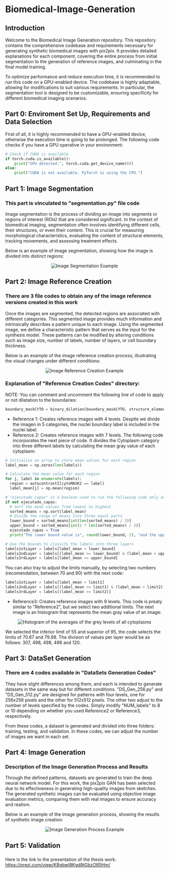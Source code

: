 # Biomedical-Image-Generation
## Introduction
Welcome to the Biomedical Image Generation repository. This repository contains the comprehensive codebase and requirements necessary for generating synthetic biomedical images with pix2pix. It provides detailed explanations for each component, covering the entire process from initial segmentation to the generation of reference images, and culminating in the final model training.

To optimize performance and reduce execution time, it is recommended to run this code on a GPU-enabled device. The codebase is highly adaptable, allowing for modifications to suit various requirements. In particular, the segmentation tool is designed to be customizable, ensuring specificity for different biomedical imaging scenarios.

## Part 0: Enviroment Set Up, Requirements and Data Selection
First of all, it is highly recommended to have a GPU-enabled device, otherwise the execution time is going to be prolonged. The following code checks if you have a GPU operative in your environment:

```python
# Check if CUDA is available
if torch.cuda.is_available():
    print("GPU detected:", torch.cuda.get_device_name(0))
else:
    print("CUDA is not available. PyTorch is using the CPU.")
```
## Part 1: Image Segmentation
### This part is vinculated to "segmentation.py" file code
Image segmentation is the process of dividing an image into segments or regions of interest (ROIs) that are considered significant. In the context of biomedical imaging, segmentation often involves identifying different cells, their structures, or even their content. This is crucial for measuring morphological characteristics, evaluating the content of structural elements, tracking movements, and assessing treatment effects.

Below is an example of image segmentation, showing how the image is divided into distinct regions:
<div align="center">
    <img src="images/segmentation.png" alt="Image Segmentation Example">
</div>

## Part 2: Image Reference Creation
### There are 3 file codes to obtain any of the image reference versions created in this work
Once the images are segmented, the detected regions are associated with different categories. This segmented image provides much information and intrinsically describes a pattern unique to each image. Using the segmented image, we define a characteristic pattern that serves as the input for the synthesis model. These patterns can be modified by altering conditions such as image size, number of labels, number of layers, or cell boundary thickness.

Below is an example of the image reference creation process, illustrating the visual changes under different conditions:
<div align="center">
    <img src="images/mask.png" alt="Image Reference Creation Example">
</div>

### Explanation of "Reference Creation Codes" directory:
NOTE: You can comment and uncomment the following line of code to apply or not dilatation to the boundaries:
```python
boundary_maskCYTO = binary_dilation(boundary_maskCYTO, structure_element)
```
 - Reference 1: Creates reference images with 4 levels. Despite we divide the imagen in 5 categories, the nuclei boundary label is included in the nuclei label.
 - Reference 2: Creates reference images with 7 levels. The following code incorporates the next piece of code. It divides the Cytoplasm category into three different labels by calculating the mean gray value of each cytoplasm:
  ```python
# Initialize an array to store mean values for each region
label_mean = np.zeros(len(labels))

# Calculate the mean value for each region
for j, label in enumerate(labels):
    region = autocontrastI[cytoMASK2 == label]
    label_mean[j] = np.mean(region)

# "ejecutado_capas" is a boolean used to run the following code only once
if not ejecutado_capas:
    # Sort the mean values from lowest to highest
    sorted_means = np.sort(label_mean)
    # Divide the range of means into three equal parts
    lower_bound = sorted_means[int(len(sorted_means) / 3)]
    upper_bound = sorted_means[int(2 * len(sorted_means) / 3)]
    ejecutado_capas = True
    print("The lower bound value is", round(lower_bound, 2), "and the upper bound value is", round(upper_bound, 2))

# Use the bounds to classify the labels into three layers
labels1stLayer = labels[label_mean < lower_bound]
labels2ndLayer = labels[(label_mean >= lower_bound) & (label_mean < upper_bound)]
labels3rdLayer = labels[label_mean >= upper_bound]
```
You can also tray to adjust the limits manually, by selecting two numbers (recomendation, between 70 and 90) with the next code:
```python
labels1stLayer = labels[label_mean < limit1]
labels2ndLayer = labels[(label_mean >= limit1) & (label_mean < limit2)]
labels3rdLayer = labels[(label_mean >= limit2)]
```
 - Reference3: Creates reference images with 9 levels. This code is preaty similar to "Reference2", but we select two additional limits. The next image is an histogram that represents the mean gray value of an image:
<div align="center">
    <img src="images/histogram_means.png" alt="Histogram of the averages of the grey levels of all cytoplasms">
</div>

We selected the inferior limit of 55 and superior of 95, the code selects the limits of 70.67 and 79.98. The division of values per layer would be as follows: 307, 498, 498, 498 and 120.

## Part 3: DataSet Generation
### There are 4 codes available in "DataSets Generation Codes"
They have slight differences among them, and each is intended to generate datasets in the same way but for different conditions. "DS_Gen_256.py" and "DS_Gen_512.py" are designed for patterns with four levels, one for 256x256 pixels and the other for 512x512 pixels. The other two adjust to the number of levels specified by the codes. Simply modify "NUM_labels" to 8 or 10 depending on whether you used Reference2 or Reference3, respectively.

From these codes, a dataset is generated and divided into three folders: training, testing, and validation. In these codes, we can adjust the number of images we want in each set.

## Part 4: Image Generation
### Description of the Image Generation Process and Results
Through the defined patterns, datasets are generated to train the deep neural network model. For this work, the pix2pix GAN has been selected due to its effectiveness in generating high-quality images from sketches. The generated synthetic images can be evaluated using objective image evaluation metrics, comparing them with real images to ensure accuracy and realism.

Below is an example of the image generation process, showing the results of synthetic image creation:
<div align="center">
    <img src="images/generation.png" alt="Image Generation Process Example">
</div>

## Part 5: Validation
### 


Here is the link to the presentation of the thesis work: https://prezi.com/view/KBgbwl8Kgd8tGbzO85Hm/
